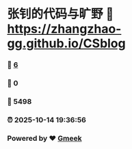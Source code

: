 # 张钊的代码与旷野 :link: https://zhangzhao-gg.github.io/CSblog 
### :page_facing_up: [6](https://zhangzhao-gg.github.io/CSblog/tag.html) 
### :speech_balloon: 0 
### :hibiscus: 5498 
### :alarm_clock: 2025-10-14 19:36:56 
### Powered by :heart: [Gmeek](https://github.com/Meekdai/Gmeek)
